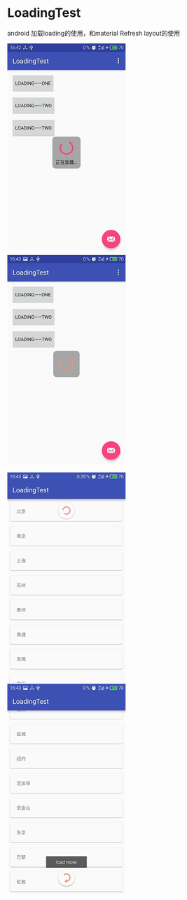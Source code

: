 # LoadingTest
android 加载loading的使用，和material Refresh layout的使用

![image](https://github.com/George-Soros/LoadingTest/blob/master/S60718-164257.jpg)![image](https://github.com/George-Soros/LoadingTest/blob/master/S60718-164303.jpg)

![image](https://github.com/George-Soros/LoadingTest/blob/master/S60718-164318.jpg)![image](https://github.com/George-Soros/LoadingTest/blob/master/S60718-164325.jpg)

